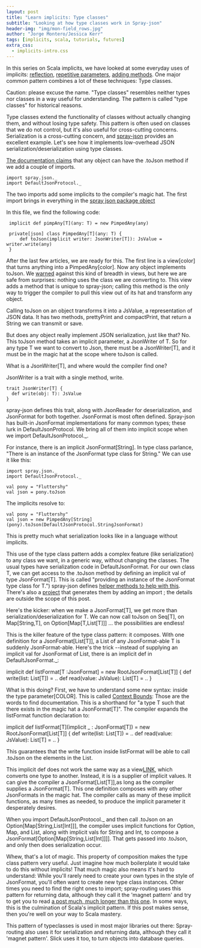 ```yaml
---
layout: post
title: "Learn implicits: Type classes"
subtitle: "Looking at how type classes work in Spray-json"
header-img: "img/mon-field_rows.jpg"
author: "Jorge Montero/Jessica Kerr"
tags: [implicits, scala, tutorials, futures]
extra_css:
  - implicits-intro.css
---
```


<style scoped>
  
</style>

In this series on Scala implicits, we have looked at some everyday uses of implicits: 
[reflection](http://engineering.monsanto.com/2015/05/14/implicits-intro/), 
[repetitive parameters](http://engineering.monsanto.com/2015/06/15/implicits-futures/), 
[adding methods](http://engineering.monsanto.com/2015/07/31/implicit-conversions/). 
One major common pattern combines a lot of these techniques: Type classes.

Caution: please excuse the name. "Type classes" resembles neither types nor classes in a way useful for understanding.
 The pattern is called "type classes" for historical reasons.

Type classes extend the functionality of classes without actually changing them, and without losing type safety.
This pattern is often used on classes that we do not control, but it's also useful for cross-cutting concerns.
 Serialization is a cross-cutting concern, and [spray-json](https://github.com/spray/spray-json) provides an excellent example.
 Let's see how it implements low-overhead JSON serialization/deserialization using type classes.

[The documentation claims](https://github.com/spray/spray-json#usage) that any object can have the .toJson method 
if we add a couple of imports.

    import spray.json._
    import DefaultJsonProtocol._

The two imports add some implicits to the compiler's magic hat. The first import brings in everything in the 
[spray json package object](https://github.com/spray/spray-json/blob/master/src/main/scala/spray/json/package.scala)

In this file, we find the following code: 

     implicit def pimpAny[T](any: T) = new PimpedAny(any)
 
     private[json] class PimpedAny[T](any: T) {
         def toJson(implicit writer: JsonWriter[T]): JsValue = writer.write(any)
     }
   
 After the last few articles, we are ready for this. The first line is a view[color] that turns anything
 into a PimpedAny[color]. Now any object implements toJson.
 We [warned](http://engineering.monsanto.com/2015/07/31/implicit-conversions/) against this kind of breadth in views,
 but here we are safe from surprises: nothing uses the class we are converting to.
 This view adds a method that is unique to spray-json;
 calling this method is the only way to trigger the compiler to pull this view out of its hat and transform any object.

Calling toJson on an object transforms it into a JsValue, a representation of JSON data.
 It has two methods, prettyPrint and compactPrint, that return a String we can transmit or save.
 
But does any object really implement JSON serialization, just like that? No.
This toJson method takes an implicit parameter, a JsonWriter of T.
So for any type T we want to convert to Json, there must be a JsonWriter[T], 
and it must be in the magic hat at the scope where toJson is called. 

What is a JsonWriter[T], and where would the compiler find one?

JsonWriter is a trait with a single method, write.

    trait JsonWriter[T] {
      def write(obj: T): JsValue
    }

spray-json defines this trait, along with JsonReader for deserialization, and JsonFormat for both together. JsonFormat is most often defined.
Spray-json has built-in JsonFormat implementations for many common types; these lurk in DefaultJsonProtocol. 
We bring all of them into implicit scope when we import DefaultJsonProtocol._.
 
For instance, there is an implicit JsonFormat[String]. In type class parlance, "There is an instance of the JsonFormat type class for String." We can use it like this:

    import spray.json._
    import DefaultJsonProtocol._
 
    val pony = "Fluttershy"
    val json = pony.toJson
   
 The implicits resolve to:
 
    val pony = "Fluttershy"
    val json = new PimpedAny[String](pony).toJson(DefaultJsonProtocol.StringJsonFormat)
  
This is pretty much what serialization looks like in a language without implicits.
  
This use of the type class pattern adds a complex feature (like serialization) to any class we want, in a generic way,
without changing the classes. The usual types have serialization code in DefaultJsonFormat.
For our own class T, we can get access to the .toJson method by defining an implicit val of type JsonFormat[T].
This is called "providing an instance of the JsonFormat type class for T.") spray-json defines 
[helper methods to help with this](https://github.com/spray/spray-json#providing-jsonformats-for-case-classes).
There's also a [project](https://github.com/fommil/spray-json-shapeless) that generates them by adding an import ;
 the details are outside the scope of this post.

Here's the kicker: when we make a JsonFormat[T], we get more than serialization/deserialization for T.
We can now call toJson on Seq[T], on Map[String,T], on Option[Map[T,List[T]]] ... the possibilities are endless!

This is the killer feature of the type class pattern: it composes.
With one definition for a JsonFormat[List[T]], a List of any JsonFormat-able T is suddenly JsonFormat-able.
Here's the trick --instead of supplying an implicit val for JsonFormat of List, there is an implicit def in DefaultJsonFormat._:

  implicit def listFormat[T :JsonFormat] = new RootJsonFormat[List[T]] {
    def write(list: List[T]) = ..
    def read(value: JsValue): List[T] = ..
  }

What is this doing? First, we have to understand some new syntax: inside the type parameter[COLOR]. 
This is called [Context Bounds](http://docs.scala-lang.org/tutorials/FAQ/context-and-view-bounds.html):
Those are the words to find documentation. This is a shorthand for "a type T such that there exists in the magic hat a JsonFormat[T]".
The compiler expands the listFormat function declaration to:

implicit def listFormat[T](implicit _ : JsonFormat[T]) = new RootJsonFormat[List[T]] {
    def write(list: List[T]) = ..
    def read(value: JsValue): List[T] = ..
}

This guarantees that the write function inside listFormat will be able to call .toJson on the elements in the List.

This implicit def does not work the same way as a view[LINK]((http://engineering.monsanto.com/2015/07/31/implicit-conversions/)), which converts one type to another.
Instead, it is is a supplier of implicit values. It can give the compiler a JsonFormat[List[T]],as long as the compiler supplies a JsonFormat[T]. 
This one definition composes with any other JsonFormats in the magic hat. 
The compiler calls as many of these implicit functions, as many times as needed, to produce the implicit parameter it desperately desires. 

When you import DefaultJsonProtocol._ and then call .toJson on an Option[Map[String,List[Int]]],
the compiler uses implicit functions for Option, Map, and List, along with implicit vals for String and Int,
to compose a JsonFormat[Option[Map[String,List[Int]]]]. That gets passed into .toJson, and only then does serialization occur.

Whew, that's a lot of magic. This property of composition makes the type class pattern very useful.
Just imagine how much boilerplate it would take to do this without implicits!
That much magic also means it's hard to understand: 
 While you'll rarely need to create your own types in the style of JsonFormat,
you'll often want to create new type class instances. 
Other times you need to find the right ones to import;
spray-routing uses this pattern for returning data, 
although they call it the 'magnet pattern' and try to get you to read [a post much, much longer than this one](http://spray.io/blog/2012-12-13-the-magnet-pattern/).
In some ways, this is the culmination of Scala's implicit pattern. If this post makes sense, then you're well on your way to Scala mastery.


This pattern of typeclasses is used in most major libraries out there: Spray-routing also uses it for serialization
and returning data, although they call it 'magnet pattern'. Slick uses it too, to turn objects into database queries.

